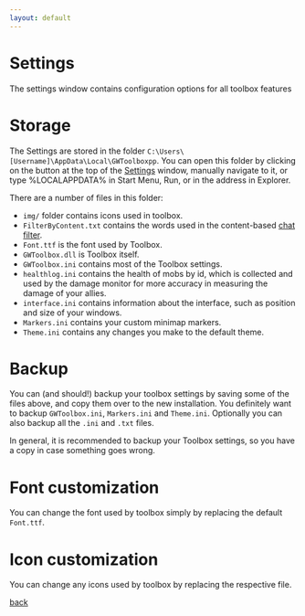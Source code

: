 ```yaml
---
layout: default
---
```


# Settings
The settings window contains configuration options for all toolbox features

# Storage
The Settings are stored in the folder `C:\Users\[Username]\AppData\Local\GWToolboxpp`. You can open this folder by clicking on the button at the top of the [Settings](settings) window, manually navigate to it, or type %LOCALAPPDATA% in Start Menu, Run, or in the address in Explorer.

There are a number of files in this folder:

* `img/` folder contains icons used in toolbox.
* `FilterByContent.txt` contains the words used in the content-based [chat filter](filter).
* `Font.ttf` is the font used by Toolbox.
* `GWToolbox.dll` is Toolbox itself.
* `GWToolbox.ini` contains most of the Toolbox settings.
* `healthlog.ini` contains the health of mobs by id, which is collected and used by the damage monitor for more accuracy in measuring the damage of your allies.
* `interface.ini` contains information about the interface, such as position and size of your windows.
* `Markers.ini` contains your custom minimap markers.
* `Theme.ini` contains any changes you make to the default theme.


# Backup
You can (and should!) backup your toolbox settings by saving some of the files above, and copy them over to the new installation. You definitely want to backup `GWToolbox.ini`, `Markers.ini` and `Theme.ini`. Optionally you can also backup all the `.ini` and `.txt` files.

In general, it is recommended to backup your Toolbox settings, so you have a copy in case something goes wrong.

# Font customization
You can change the font used by toolbox simply by replacing the default `Font.ttf`.

# Icon customization
You can change any icons used by toolbox by replacing the respective file. 

[back](./)
